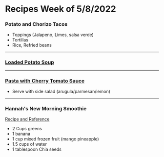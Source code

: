 # Recipes Week of 5/8/2022

### Potato and Chorizo Tacos
 
- Toppings (Jalapeno, Limes, salsa verde)
- Tortillas 
- Rice, Refried beans

---

### [Loaded Potato Soup](https://www.gimmesomeoven.com/potato-soup-recipe/)

---

### [Pasta with Cherry Tomato Sauce](https://www.seriouseats.com/fast-easy-pasta-blistered-cherry-tomato-sauce-recipe?print)

- Serve with side salad (arugula/parmesan/lemon) 

--- 

### Hannah's New Morning Smoothie

[Recipe and Reference](https://joyfoodsunshine.com/green-smoothie/)

- 2 Cups greens
- 1 banana
- 1 cup mixed frozen fruit (mango pineapple)
- 1.5 cups of water
- 1 tablespoon Chia seeds